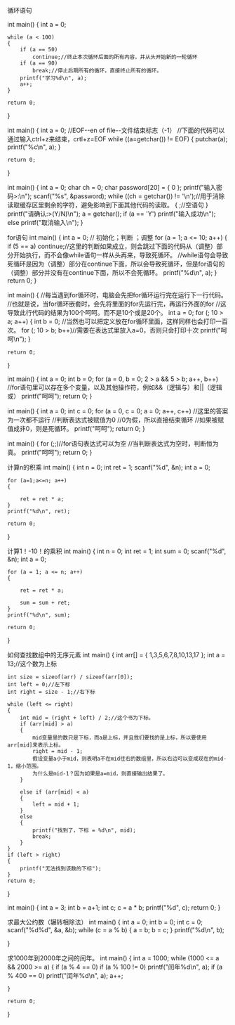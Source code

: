 循环语句

int main()
{
	int a = 0;

	while (a < 100)
	{ 
		if (a == 50)
			continue;//终止本次循环后面的所有内容，并从头开始新的一轮循环
		if (a == 90)
			break;//停止后期所有的循环，直接终止所有的循环。
		printf("学习%d\n", a);
		a++;
	}

	return 0;
}

int main()
{
	int a = 0;
	//EOF--en of file--文件结束标志（-1）
	//下面的代码可以通过输入ctrl+z来结束，crtl+z=EOF
	while ((a=getchar()) != EOF)
	{
		putchar(a);
		printf("%c\n", a);
	}

	return 0;
}

int main()
{
	int a = 0;
	char ch = 0;
	char password[20] = { 0 };
	printf("输入密码>:\n");
	scanf("%s", &password);
	while ((ch = getchar()) != '\n');//用于消除读取缓存区里剩余的字符，避免影响到下面其他代码的读取。
	{
		;//空语句
	}
	printf("请确认:>(Y/N)\n");
	a = getchar();
	if (a == 'Y')
		printf("输入成功\n");
	else
		printf("取消输入\n");
}

for语句
int main()
{
	int a = 0;
	//   初始化；判断  ；调整 
	for (a = 1; a <= 10; a++)
	{
		if (5 == a)
			continue;//这里的判断如果成立，则会跳过下面的代码从（调整）部分开始执行，而不会像while语句一样从头再来，导致死循环。
		//while语句会导致死循环是因为（调整）部分在continue下面，所以会导致死循环，但是for语句的（调整）部分并没有在continue下面，所以不会死循环。
		printf("%d\n", a);
	}
	return 0;
}

int main()
{
	//每当遇到for循环时，电脑会先把for循环运行完在运行下一行代码。
	//也就是说，当for循环嵌套时，会先将里面的for先运行完，再运行外面的for
	//这导致此行代码的结果为100个呵呵。而不是10个或是20个。
	int a = 0;
	for (; 10 > a; a++)
	{ 
		int b = 0;
		//当然也可以把定义放在for循环里面，这样同样也会打印一百次。
		for (; 10 > b; b++)//需要在表达式里放入a=0，否则只会打印十次
			printf("呵呵\n");
	}

	return 0;
}

int main()
{
	int a = 0;
	int b = 0;
	for (a = 0, b = 0; 2 > a && 5 > b; a++, b++)
		//for语句里可以存在多个变量，以及其他操作符，例如&&（逻辑与）和||（逻辑或）
		printf("呵呵");
	return 0;
}

int main()
{
	int a = 0;
	int c = 0;
	for (a = 0, c = 0; a = 0; a++, c++)
		//这里的答案为一次都不运行
		//判断表达式被赋值为0
		//0为假，所以直接结束循环
		//如果被赋值成非0，则是死循环。
		printf("呵呵");
	return 0;
}

int main()
{
	for (;;)//for语句表达式可以为空
		//当判断表达式为空时，判断恒为真。
		printf("呵呵");
	return 0;
}

计算n的积乘
int main()
{
	int n = 0;
	int ret = 1;
	scanf("%d", &n);
	int a = 0;

	for (a=1;a<=n; a++)
	{
		
		ret = ret * a;
	}
	printf("%d\n", ret);
		
	return 0;
}

计算1！-10！的乘积
int main()
{
	int n = 0;
	int ret = 1;
	int sum = 0;
	scanf("%d", &n);
	int a = 0;
	
	

	for (a = 1; a <= n; a++)
	{

		ret = ret * a;
		
		sum = sum + ret;
	}
	printf("%d\n", sum);

	return 0;
}

如何查找数组中的无序元素
int main()
{
	int arr[] = { 1,3,5,6,7,8,10,13,17 };
	int a = 13;//这个数为上标
	
	int size = sizeof(arr) / sizeof(arr[0]);
	int left = 0;//左下标
	int right = size - 1;//右下标

	while (left <= right)
	{
		int mid = (right + left) / 2;//这个书为下标。
		if (arr[mid] > a)
		{
			mid变量里的数只是下标，而a是上标，并且我们要找的是上标，所以要使用arr[mid]来表示上标。
			right = mid - 1;
			假设变量a小于mid，则表明a不在mid往右的数组里，所以右边可以变成现在的mid-1，缩小范围。
			为什么是mid-1？因为如果是a=mid，则直接输出结果了。
		}
		
		else if (arr[mid] < a)
		{
			left = mid + 1;
		}
		else
		{
			printf("找到了，下标 = %d\n", mid);
			break;
		}
	}
	if (left > right)
	{
		printf("无法找到该数的下标");
	}
	return 0;
}

int main()
{
	int a = 3;
	int b = a+1;
	int c;
	c = a * b;
	printf("%d", c);
	return 0;
}

求最大公约数（辗转相除法）
int main()
{
	int a = 0;
	int b = 0;
	int c = 0;
	scanf("%d%d", &a, &b);
	while (c = a % b)
	{
		a = b;
		b = c;
	}
	printf("%d\n", b);
	
}

求1000年到2000年之间的闰年。
int main()
{
	int a = 1000;
	while (1000 <= a && 2000 >= a)
	{
		if (a % 4 == 0)
			if (a % 100 != 0)
				printf("闰年%d\n", a);
		if (a % 400 == 0)
			printf("闰年%d\n", a);
		a++;
		
	}
		
	return 0;
}
